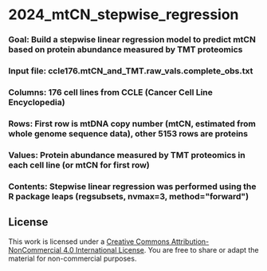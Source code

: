 # 2024_mtCN_stepwise_regression

### Goal: Build a stepwise linear regression model to predict mtCN based on protein abundance measured by TMT proteomics 

### Input file: ccle176.mtCN_and_TMT.raw_vals.complete_obs.txt
### Columns: 176 cell lines from CCLE (Cancer Cell Line Encyclopedia)
### Rows: First row is mtDNA copy number (mtCN, estimated from whole genome sequence data), other 5153 rows are proteins
### Values: Protein abundance measured by TMT proteomics in each cell line (or mtCN for first row)

### Contents: Stepwise linear regression was performed using the R package leaps (regsubsets, nvmax=3, method="forward")

## License
This work is licensed under a [Creative Commons Attribution-NonCommercial 4.0 International License](https://creativecommons.org/licenses/by-nc/4.0/deed.en). You are free to share or adapt the material for non-commercial purposes.

